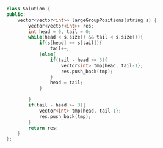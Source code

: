 <!--
 * @Author: your name
 * @Date: 2021-01-05 09:41:39
 * @LastEditTime: 2021-01-05 09:41:53
 * @LastEditors: Please set LastEditors
 * @Description: In User Settings Edit
 * @FilePath: /projects/leetcode/830. 较大分组的位置.md
-->
```c++
class Solution {
public:
    vector<vector<int>> largeGroupPositions(string s) {
        vector<vector<int>> res;
        int head = 0, tail = 0;
        while(head < s.size() && tail < s.size()){
            if(s[head] == s[tail]){
                tail++;
            }else{
                if(tail - head >= 3){
                    vector<int> tmp{head, tail-1};
                    res.push_back(tmp);
                }
                head = tail;
            }

        }
        if(tail - head >= 3){
            vector<int> tmp{head, tail-1};
            res.push_back(tmp);
        }
        return res;
    }
};
```
